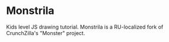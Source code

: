 # Monstrila
Kids level JS drawing tutorial.
Monstrila is a RU-localized fork of CrunchZilla's "Monster" project. 
